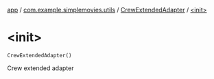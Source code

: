 [app](../../index.md) / [com.example.simplemovies.utils](../index.md) / [CrewExtendedAdapter](index.md) / [&lt;init&gt;](./-init-.md)

# &lt;init&gt;

`CrewExtendedAdapter()`

Crew extended adapter

